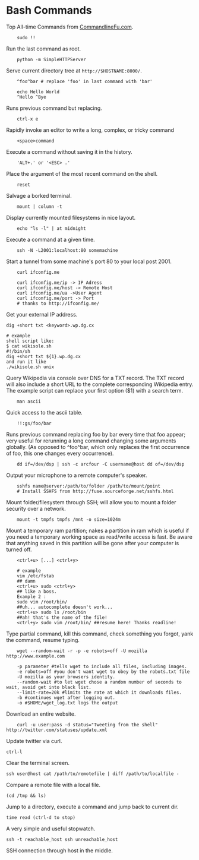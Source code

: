 # Bash Commands
Top All-time Commands from [CommandlineFu.com](http://www.commandlinefu.com/commands/browse/sort-by-votes).


        sudo !!

Run the last command as root.

        python -m SimpleHTTPServer

Serve current directory tree at `http://$HOSTNAME:8000/`.

        ^foo^bar # replace 'foo' in last command with 'bar'

        echo Hello World
        ^Hello ^Bye

Runs previous command but replacing.

        ctrl-x e
Rapidly invoke an editor to write a long, complex, or tricky command

        <space>command

Execute a command without saving it in the history.

        'ALT+.' or '<ESC> .'

Place the argument of the most recent command on the shell.

        reset

Salvage a borked terminal.

        mount | column -t

Display currently mounted filesystems in nice layout.

        echo "ls -l" | at midnight

Execute a command at a given time.

        ssh -N -L2001:localhost:80 somemachine


Start a tunnel from some machine's port 80 to your local post 2001.

        curl ifconfig.me

        curl ifconfig.me/ip -> IP Adress
        curl ifconfig.me/host -> Remote Host
        curl ifconfig.me/ua ->User Agent
        curl ifconfig.me/port -> Port
        # thanks to http://ifconfig.me/

Get your external IP address.

    dig +short txt <keyword>.wp.dg.cx

    # example
    shell script like:
    $ cat wikisole.sh
    #!/bin/sh
    dig +short txt ${1}.wp.dg.cx
    and run it like
    ./wikisole.sh unix

Query Wikipedia via console over DNS for a TXT record. The TXT record will also include a short URL to the complete corresponding Wikipedia entry. The example script can replace your first option ($1) with a search term.

        man ascii
Quick access to the ascii table.

        !!:gs/foo/bar

Runs previous command replacing foo by bar every time that foo appear; very useful for rerunning a long command changing some arguments globally. (As opposed to ^foo^bar, which only replaces the first occurrence of foo, this one changes every occurrence).

        dd if=/dev/dsp | ssh -c arcfour -C username@host dd of=/dev/dsp

Output your microphone to a remote computer's speaker.

        sshfs name@server:/path/to/folder /path/to/mount/point
        # Install SSHFS from http://fuse.sourceforge.net/sshfs.html

Mount folder/filesystem through SSH; will allow you to mount a folder security over a network.

        mount -t tmpfs tmpfs /mnt -o size=1024m

Mount a temporary ram partition; nakes a partition in ram which is useful if you need a temporary working space as read/write access is fast.
Be aware that anything saved in this partition will be gone after your computer is turned off.

        <ctrl+u> [...] <ctrl+y>

        # example
        vim /etc/fstab
        ## damn
        <ctrl+u> sudo <ctrl+y>
        ## like a boss.
        Example 2 :
        sudo vim /root/bin/
        ##uh... autocomplete doesn't work...
        <ctrl+u> sudo ls /root/bin
        ##ah! that's the name of the file!
        <ctrl+y> sudo vim /root/bin/ ##resume here! Thanks readline!

Type partial command, kill this command, check something you forgot, yank the command, resume typing.


        wget --random-wait -r -p -e robots=off -U mozilla http://www.example.com

        -p parameter #tells wget to include all files, including images.
        -e robots=off #you don't want wget to obey by the robots.txt file
        -U mozilla as your browsers identity.
        --random-wait #to let wget chose a random number of seconds to wait, avoid get into black list.
        --limit-rate=20k #limits the rate at which it downloads files.
        -b #continues wget after logging out.
        -o #$HOME/wget_log.txt logs the output

Download an entire website.

        curl -u user:pass -d status="Tweeting from the shell" http://twitter.com/statuses/update.xml

Update twitter via curl.

    ctrl-l

Clear the terminal screen.

    ssh user@host cat /path/to/remotefile | diff /path/to/localfile -

Compare a remote file with a local file.

    (cd /tmp && ls)

Jump to a directory, execute a command and jump back to current dir.

    time read (ctrl-d to stop)

A very simple and useful stopwatch.

    ssh -t reachable_host ssh unreachable_host

SSH connection through host in the middle.
